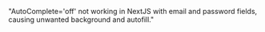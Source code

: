"AutoComplete='off' not working in NextJS with email and password fields, causing unwanted background and autofill."
